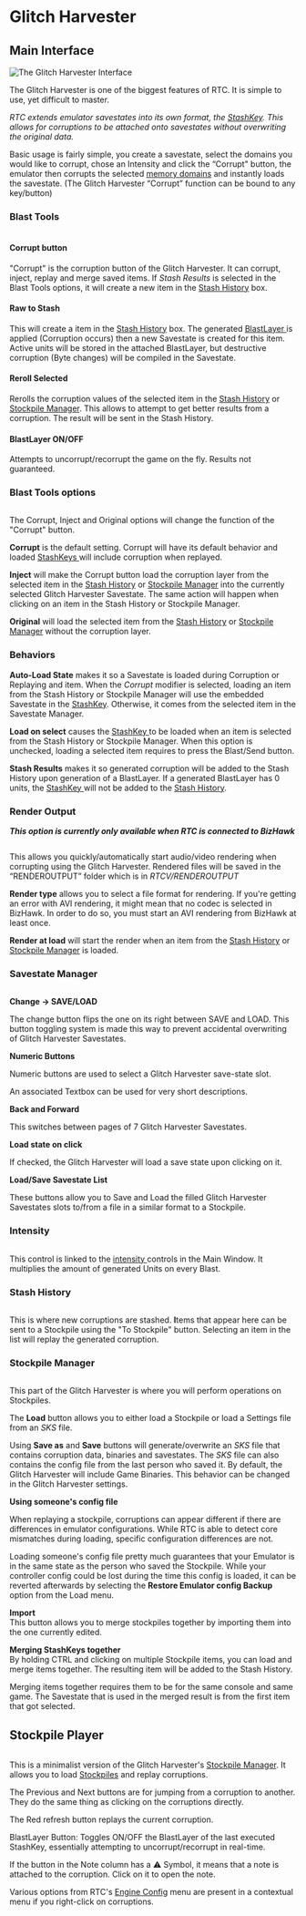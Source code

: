 # Glitch Harvester

## Main Interface

<div align="left">

<img src="../../.gitbook/assets/image (19).png" alt="The Glitch Harvester Interface">

</div>

The Glitch Harvester is one of the biggest features of RTC. It is simple to use, yet difficult to master.

_RTC extends emulator savestates into its own format, the_ [_StashKey_](../../rtcv/rtc/concepts-and-vocabulary.md#stashkey)_. This allows for corruptions to be attached onto savestates without overwriting the original data._

Basic usage is fairly simple, you create a savestate, select the domains you would like to corrupt, chose an Intensity and click the “Corrupt" button, the emulator then corrupts the selected [memory domains](../../rtcv/rtc/concepts-and-vocabulary.md#memory-domain) and instantly loads the savestate. (The Glitch Harvester “Corrupt” function can be bound to any key/button)

### Blast Tools

<div align="left">

<img src="../../.gitbook/assets/image (12) (1).png" alt="">

</div>

#### Corrupt button

"Corrupt" is the corruption button of the Glitch Harvester. It can corrupt, inject, replay and merge saved items. If _Stash Results_ is selected in the Blast Tools options, it will create a new item in the [Stash History](advanced.md#stash-history) box.

#### Raw to Stash

This will create a item in the [Stash History](advanced.md#stash-history) box. The generated [BlastLayer ](../../rtcv/rtc/concepts-and-vocabulary.md#blastlayer)is applied (Corruption occurs) then a new Savestate is created for this item. Active units will be stored in the attached BlastLayer, but destructive corruption (Byte changes) will be compiled in the Savestate.

#### Reroll Selected

Rerolls the corruption values of the selected item in the [Stash History](advanced.md#stash-history) or [Stockpile Manager](advanced.md#stockpile-manager). This allows to attempt to get better results from a corruption. The result will be sent in the Stash History.

#### BlastLayer ON/OFF

Attempts to uncorrupt/recorrupt the game on the fly. Results not guaranteed.

### Blast Tools options

<div align="left">

<img src="../../.gitbook/assets/image (1) (1).png" alt="">

</div>

The Corrupt, Inject and Original options will change the function of the "Corrupt" button.

**Corrupt** is the default setting. Corrupt will have its default behavior and loaded [StashKeys ](../../rtcv/rtc/concepts-and-vocabulary.md#stashkey)will include corruption when replayed.

**Inject** will make the Corrupt button load the corruption layer from the selected item in the [Stash History](advanced.md#stash-history) or [Stockpile Manager](advanced.md#savestate-manager) into the currently selected Glitch Harvester Savestate. The same action will happen when clicking on an item in the Stash History or Stockpile Manager.

**Original** will load the selected item from the [Stash History](advanced.md#stash-history) or [Stockpile Manager](advanced.md#stockpile-manager) without the corruption layer.

### Behaviors

**Auto-Load State** makes it so a Savestate is loaded during Corruption or Replaying and item. When the _Corrupt_ modifier is selected, loading an item from the Stash History or Stockpile Manager will use the embedded Savestate in the [StashKey](../../rtcv/rtc/concepts-and-vocabulary.md#stashkey). Otherwise, it comes from the selected item in the Savestate Manager.

**Load on select** causes the [StashKey ](../../rtcv/rtc/concepts-and-vocabulary.md#stashkey)to be loaded when an item is selected from the Stash History or Stockpile Manager. When this option is unchecked, loading a selected item requires to press the Blast/Send button.

**Stash Results** makes it so generated corruption will be added to the Stash History upon generation of a BlastLayer. If a generated BlastLayer has 0 units, the [StashKey ](../../rtcv/rtc/concepts-and-vocabulary.md#stashkey)will not be added to the [Stash History](advanced.md#stash-history).

### Render Output

_**This option is currently only available when RTC is connected to BizHawk**_

<div align="left">

<img src="../../.gitbook/assets/image (6) (1).png" alt="">

</div>

This allows you quickly/automatically start audio/video rendering when corrupting using the Glitch Harvester. Rendered files will be saved in the “RENDEROUTPUT” folder which is in _RTCV/RENDEROUTPUT_

**Render type** allows you to select a file format for rendering. If you're getting an error with AVI rendering, it might mean that no codec is selected in BizHawk. In order to do so, you must start an AVI rendering from BizHawk at least once.

**Render at load** will start the render when an item from the [Stash History](advanced.md#stash-history) or [Stockpile Manager](advanced.md#stockpile-manager) is loaded.

### Savestate Manager

<div align="left">

<img src="../../.gitbook/assets/190704183858 (3) (1) (3).gif" alt="">

</div>

**Change -> SAVE/LOAD**

The change button flips the one on its right between SAVE and LOAD. This button toggling system is made this way to prevent accidental overwriting of Glitch Harvester Savestates.

**Numeric Buttons**

Numeric buttons are used to select a Glitch Harvester save-state slot.

An associated Textbox can be used for very short descriptions.

**Back and Forward**

This switches between pages of 7 Glitch Harvester Savestates.

**Load state on click**

If checked, the Glitch Harvester will load a save state upon clicking on it.

**Load/Save Savestate List**

These buttons allow you to Save and Load the filled Glitch Harvester Savestates slots to/from a file in a similar format to a Stockpile.

### Intensity

<div align="left">

<img src="../../.gitbook/assets/image (18).png" alt="">

</div>

This control is linked to the [intensity ](../../rtcv/rtc/concepts-and-vocabulary.md#intensity)controls in the Main Window. It multiplies the amount of generated Units on every Blast.

### Stash History

<div align="left">

<img src="../../.gitbook/assets/190704190157 (1).gif" alt="">

</div>

This is where new corruptions are stashed. **I**tems that appear here can be sent to a Stockpile using the "To Stockpile" button. Selecting an item in the list will replay the generated corruption.

### Stockpile Manager

<div align="left">

<img src="../../.gitbook/assets/image (22).png" alt="">

</div>

This part of the Glitch Harvester is where you will perform operations on Stockpiles.

The **Load** button allows you to either load a Stockpile or load a Settings file from an _SKS_ file.

Using **Save as** and **Save** buttons will generate/overwrite an _SKS_ file that contains corruption data, binaries and savestates. The _SKS_ file can also contains the config file from the last person who saved it. By default, the Glitch Harvester will include Game Binaries. This behavior can be changed in the Glitch Harvester settings.

**Using someone's config file**

When replaying a stockpile, corruptions can appear different if there are differences in emulator configurations. While RTC is able to detect core mismatches during loading, specific configuration differences are not.

Loading someone's config file pretty much guarantees that your Emulator is in the same state as the person who saved the Stockpile. While your controller config could be lost during the time this config is loaded, it can be reverted afterwards by selecting the **Restore Emulator config Backup** option from the Load menu.

**Import**\
This button allows you to merge stockpiles together by importing them into the one currently edited.

**Merging StashKeys together**\
By holding CTRL and clicking on multiple Stockpile items, you can load and merge items together. The resulting item will be added to the Stash History.

Merging items together requires them to be for the same console and same game. The Savestate that is used in the merged result is from the first item that got selected.

## Stockpile Player

<div align="left">

<img src="../../.gitbook/assets/image (47) (1).png" alt="">

</div>

This is a minimalist version of the Glitch Harvester's [Stockpile Manager](advanced.md#stockpile-manager). It allows you to load [Stockpiles](../../rtcv/rtc/concepts-and-vocabulary.md#stockpile) and replay corruptions.

The Previous and Next buttons are for jumping from a corruption to another. They do the same thing as clicking on the corruptions directly.

The Red refresh button replays the current corruption.

BlastLayer Button: Toggles ON/OFF the BlastLayer of the last executed StashKey, essentially attempting to uncorrupt/recorrupt in real-time.

If the button in the Note column has a ⚠ Symbol, it means that a note is attached to the corruption. Click on it to open the note.

Various options from RTC's [Engine Config](../../rtcv/rtc/concepts-and-vocabulary.md#corruption-engines) menu are present in a contextual menu if you right-click on corruptions.

